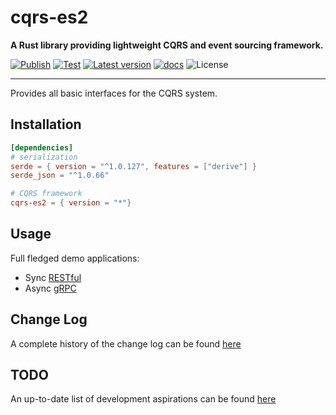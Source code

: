 # cqrs-es2

**A Rust library providing lightweight CQRS and event sourcing framework.**

[![Publish](https://github.com/brgirgis/cqrs-es2/actions/workflows/crates-io.yml/badge.svg)](https://github.com/brgirgis/cqrs-es2/actions/workflows/crates-io.yml)
[![Test](https://github.com/brgirgis/cqrs-es2/actions/workflows/rust-ci.yml/badge.svg)](https://github.com/brgirgis/cqrs-es2/actions/workflows/rust-ci.yml)
[![Latest version](https://img.shields.io/crates/v/cqrs-es2)](https://crates.io/crates/cqrs-es2)
[![docs](https://img.shields.io/badge/API-docs-blue.svg)](https://docs.rs/cqrs-es2)
![License](https://img.shields.io/crates/l/cqrs-es2.svg)

---

Provides all basic interfaces for the CQRS system.

## Installation

```toml
[dependencies]
# serialization
serde = { version = "^1.0.127", features = ["derive"] }
serde_json = "^1.0.66"

# CQRS framework
cqrs-es2 = { version = "*"}
```

## Usage

Full fledged demo applications:

- Sync [RESTful](https://github.com/brgirgis/cqrs-es2-store/tree/master/examples)
- Async [gRPC](https://github.com/brgirgis/tokio-cqrs-es2-store/tree/master/examples)

## Change Log

A complete history of the change log can be found [here](https://github.com/brgirgis/cqrs-es2/blob/master/ChangeLog.md)

## TODO

An up-to-date list of development aspirations can be found [here](https://github.com/brgirgis/cqrs-es2/blob/master/TODO.md)

